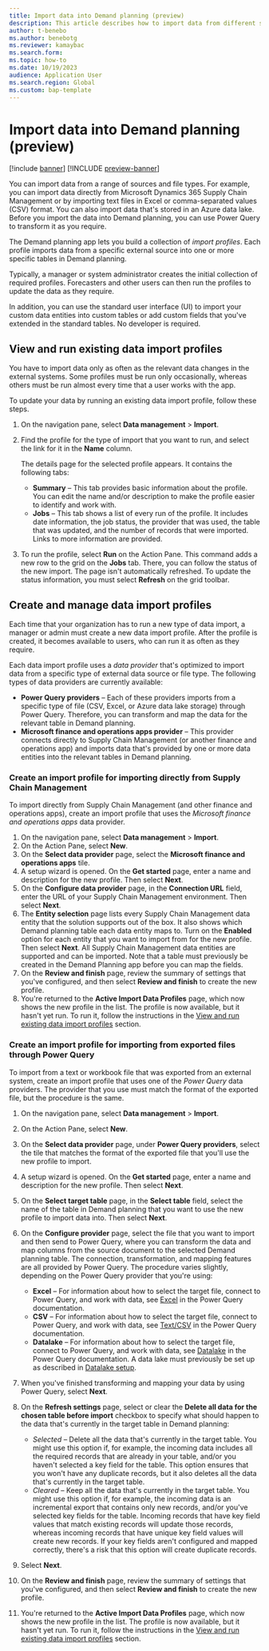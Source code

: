 ```yaml
---
title: Import data into Demand planning (preview)
description: This article describes how to import data from different sources and file types, and also data that is stored in a Microsoft Azure data lake.
author: t-benebo
ms.author: benebotg
ms.reviewer: kamaybac
ms.search.form:
ms.topic: how-to
ms.date: 10/19/2023
audience: Application User
ms.search.region: Global
ms.custom: bap-template
---
```


# Import data into Demand planning (preview)

[!include [banner](../includes/banner.md)]
[!INCLUDE [preview-banner](../includes/preview-banner.md)]

<!-- KFM: Preview until further notice -->

You can import data from a range of sources and file types. For example, you can import data directly from Microsoft Dynamics 365 Supply Chain Management or by importing text files in Excel or comma-separated values (CSV) format. You can also import data that's stored in an Azure data lake. Before you import the data into Demand planning, you can use Power Query to transform it as you require.

The Demand planning app lets you build a collection of *import profiles*. Each profile imports data from a specific external source into one or more specific tables in Demand planning.

Typically, a manager or system administrator creates the initial collection of required profiles. Forecasters and other users can then run the profiles to update the data as they require.

In addition, you can use the standard user interface (UI) to import your custom data entities into custom tables or add custom fields that you've extended in the standard tables. No developer is required.

## <a name="existing-import-profiles"></a>View and run existing data import profiles

You have to import data only as often as the relevant data changes in the external systems. Some profiles must be run only occasionally, whereas others must be run almost every time that a user works with the app.

To update your data by running an existing data import profile, follow these steps.

1. On the navigation pane, select **Data management** \> **Import**.
1. Find the profile for the type of import that you want to run, and select the link for it in the **Name** column.

    The details page for the selected profile appears. It contains the following tabs:

    - **Summary** – This tab provides basic information about the profile. You can edit the name and/or description to make the profile easier to identify and work with.
    - **Jobs** – This tab shows a list of every run of the profile. It includes date information, the job status, the provider that was used, the table that was updated, and the number of records that were imported. Links to more information are provided.

1. To run the profile, select **Run** on the Action Pane. This command adds a new row to the grid on the **Jobs** tab. There, you can follow the status of the new import. The page isn't automatically refreshed. To update the status information, you must select **Refresh** on the grid toolbar.

## Create and manage data import profiles

Each time that your organization has to run a new type of data import, a manager or admin must create a new data import profile. After the profile is created, it becomes available to users, who can run it as often as they require.

Each data import profile uses a *data provider* that's optimized to import data from a specific type of external data source or file type. The following types of data providers are currently available:

- **Power Query providers** – Each of these providers imports from a specific type of file (CSV, Excel, or Azure data lake storage) through Power Query. Therefore, you can transform and map the data for the relevant table in Demand planning.
- **Microsoft finance and operations apps provider** – This provider connects directly to Supply Chain Management (or another finance and operations app) and imports data that's provided by one or more data entities into the relevant tables in Demand planning.

### Create an import profile for importing directly from Supply Chain Management

To import directly from Supply Chain Management (and other finance and operations apps), create an import profile that uses the *Microsoft finance and operations apps* data provider.

1. On the navigation pane, select **Data management** \> **Import**.
1. On the Action Pane, select **New**.
1. On the **Select data provider** page, select the **Microsoft finance and operations apps** tile.
1. A setup wizard is opened. On the **Get started** page, enter a name and description for the new profile. Then select **Next**.
1. On the **Configure data provider** page, in the **Connection URL** field, enter the URL of your Supply Chain Management environment. Then select **Next**.
1. The **Entity selection** page lists every Supply Chain Management data entity that the solution supports out of the box. It also shows which Demand planning table each data entity maps to. Turn on the **Enabled** option for each entity that you want to import from for the new profile. Then select **Next**. All Supply Chain Management data entities are supported and can be imported. Note that a table must previously be created in the Demand Planning app before you can map the fields. 
1. On the **Review and finish** page, review the summary of settings that you've configured, and then select **Review and finish** to create the new profile.
1. You're returned to the **Active Import Data Profiles** page, which now shows the new profile in the list. The profile is now available, but it hasn't yet run. To run it, follow the instructions in the [View and run existing data import profiles](#existing-import-profiles) section.

### Create an import profile for importing from exported files through Power Query

To import from a text or workbook file that was exported from an external system, create an import profile that uses one of the *Power Query* data providers. The provider that you use must match the format of the exported file, but the procedure is the same.

1. On the navigation pane, select **Data management** \> **Import**.
1. On the Action Pane, select **New**.
1. On the **Select data provider** page, under **Power Query providers**, select the tile that matches the format of the exported file that you'll use the new profile to import.
1. A setup wizard is opened. On the **Get started** page, enter a name and description for the new profile. Then select **Next**.
1. On the **Select target table** page, in the **Select table** field, select the name of the table in Demand planning that you want to use the new profile to import data into. Then select **Next**.
1. On the **Configure provider** page, select the file that you want to import and then send to Power Query, where you can transform the data and map columns from the source document to the selected Demand planning table. The connection, transformation, and mapping features are all provided by Power Query. The procedure varies slightly, depending on the Power Query provider that you're using:

    - **Excel** – For information about how to select the target file, connect to Power Query, and work with data, see [Excel](/power-query/connectors/excel) in the Power Query documentation.
    - **CSV** – For information about how to select the target file, connect to Power Query, and work with data, see [Text/CSV](/power-query/connectors/text-csv) in the Power Query documentation.
    - **Datalake** – For information about how to select the target file, connect to Power Query, and work with data, see [Datalake](/power-query/connectors/dataverse) in the Power Query documentation. A data lake must previously be set up as described in [Datalake setup](/power-query/connectors/data-lake-storage).

1. When you've finished transforming and mapping your data by using Power Query, select **Next**.
1. On the **Refresh settings** page, select or clear the **Delete all data for the chosen table before import** checkbox to specify what should happen to the data that's currently in the target table in Demand planning:

    - *Selected* – Delete all the data that's currently in the target table. You might use this option if, for example, the incoming data includes all the required records that are already in your table, and/or you haven't selected a key field for the table. This option ensures that you won't have any duplicate records, but it also deletes all the data that's currently in the target table.
    - *Cleared* – Keep all the data that's currently in the target table. You might use this option if, for example, the incoming data is an incremental export that contains only new records, and/or you've selected key fields for the table. Incoming records that have key field values that match existing records will update those records, whereas incoming records that have unique key field values will create new records. If your key fields aren't configured and mapped correctly, there's a risk that this option will create duplicate records.

1. Select **Next**.
1. On the **Review and finish** page, review the summary of settings that you've configured, and then select **Review and finish** to create the new profile.
1. You're returned to the **Active Import Data Profiles** page, which now shows the new profile in the list. The profile is now available, but it hasn't yet run. To run it, follow the instructions in the [View and run existing data import profiles](#existing-import-profiles) section.
